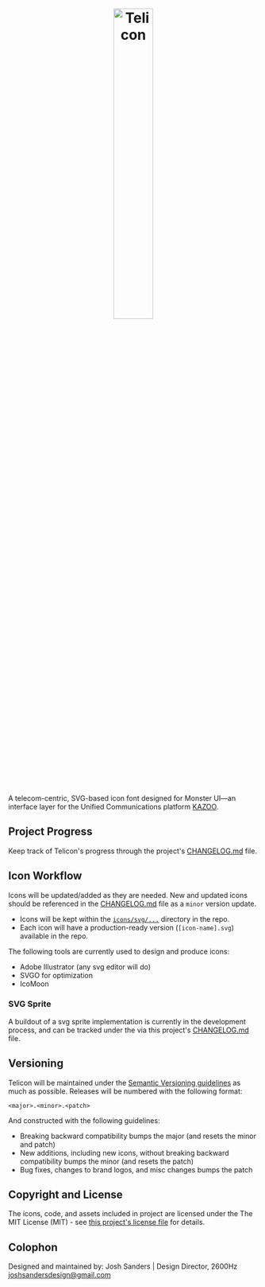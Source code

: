 <h1 align="center"><img src="https://cdn.rawgit.com/joshsanders/telicon/49201d3c/docs/logo.svg" alt="Telicon" width="40%"></h1>
<!-- ![Telicon Logo ](https://cdn.rawgit.com/joshsanders/telicon/49201d3c/docs/logo.svg) -->

A telecom-centric, SVG-based icon font designed for Monster UI&mdash;an interface layer for the Unified Communications platform [KAZOO](https://github.com/2600hz/kazoo).

## Project Progress
Keep track of Telicon's progress through the project's [CHANGELOG.md](https://github.com/joshsanders/telicon/CHANGELOG.md) file.

## Icon Workflow
Icons will be updated/added as they are needed. New and updated icons should be referenced in the [CHANGELOG.md](https://github.com/joshsanders/telicon/blob/master/CHANGELOG.md) file as a `minor` version update.

* Icons will be kept within the [`icons/svg/...`](https://github.com/joshsanders/telicon/tree/master/icons/svg) directory in the repo.
* Each icon will have a production-ready version (`[icon-name].svg`) available in the repo.

The following tools are currently used to design and produce icons:

* Adobe Illustrator (any svg editor will do)
* SVGO for optimization
* IcoMoon

### SVG Sprite
A buildout of a svg sprite implementation is currently in the development process, and can be tracked under the via this project's [CHANGELOG.md](https://github.com/joshsanders/telicon/blob/master/CHANGELOG.md) file.

## Versioning
Telicon will be maintained under the [Semantic Versioning guidelines](http://semver.org) as much as possible. Releases will be numbered with the following format:

`<major>.<minor>.<patch>`

And constructed with the following guidelines:

* Breaking backward compatibility bumps the major (and resets the minor and patch)
* New additions, including new icons, without breaking backward compatibility bumps the minor (and resets the patch)
* Bug fixes, changes to brand logos, and misc changes bumps the patch

## Copyright and License
The icons, code, and assets included in project are licensed under the The MIT License (MIT) - see [this project's license file](https://github.com/joshsanders/telicon/blob/master/LICENSE.md) for details.

## Colophon
Designed and maintained by: Josh Sanders | Design Director, 2600Hz
joshsandersdesign@gmail.com
